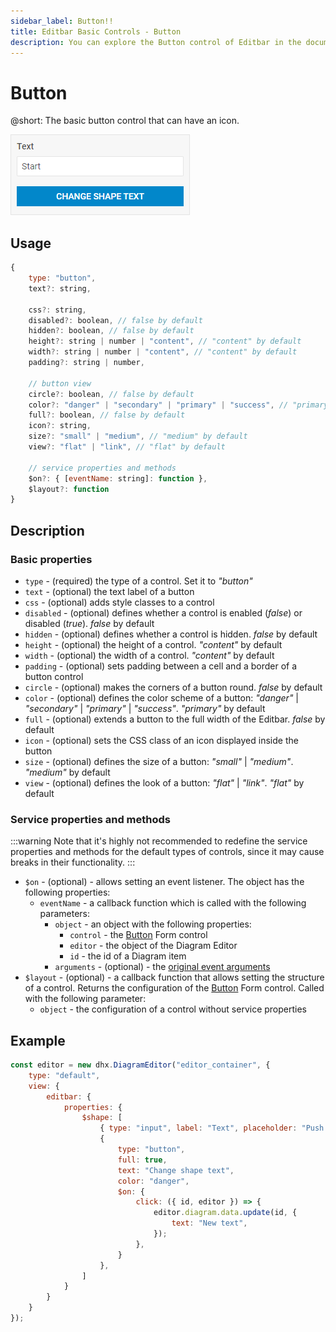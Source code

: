 ```yaml
---
sidebar_label: Button!!
title: Editbar Basic Controls - Button 
description: You can explore the Button control of Editbar in the documentation of the DHTMLX JavaScript Diagram library. Browse developer guides and API reference, try out code examples and live demos, and download a free 30-day evaluation version of DHTMLX Suite.
---
```


# Button 

@short: The basic button control that can have an icon.

![Button control](../../../../assets/editbar-basic-controls/button.png)

## Usage

~~~jsx
{
    type: "button",
    text?: string,
    
    css?: string,
    disabled?: boolean, // false by default
    hidden?: boolean, // false by default
    height?: string | number | "content", // "content" by default
    width?: string | number | "content", // "content" by default
    padding?: string | number,

    // button view
    circle?: boolean, // false by default
    color?: "danger" | "secondary" | "primary" | "success", // "primary" by default
    full?: boolean, // false by default
    icon?: string,
    size?: "small" | "medium", // "medium" by default
    view?: "flat" | "link", // "flat" by default

    // service properties and methods 
    $on?: { [eventName: string]: function },
    $layout?: function
}
~~~

## Description

### Basic properties

- `type` - (required) the type of a control. Set it to *"button"*
- `text` - (optional) the text label of a button
- `css`	- (optional) adds style classes to a control
- `disabled` - (optional) defines whether a control is enabled (*false*) or disabled (*true*). *false* by default
- `hidden` - (optional) defines whether a control is hidden. *false* by default
- `height` - (optional) the height of a control. *"content"* by default
- `width` - (optional) the width of a control. *"content"* by default
- `padding` - (optional) sets padding between a cell and a border of a button control
- `circle` - (optional) makes the corners of a button round. *false* by default
- `color` - (optional) defines the color scheme of a button: *"danger"* | *"secondary"* | *"primary"* | *"success"*. *"primary"* by default
- `full` - (optional) extends a button to the full width of the Editbar. *false* by default
- `icon` - (optional) sets the CSS class of an icon displayed inside the button
- `size` - (optional) defines the size of a button: *"small"* | *"medium"*. *"medium"* by default
- `view` - (optional) defines the look of a button: *"flat"* | *"link"*. *"flat"* by default

### Service properties and methods

:::warning
Note that it's highly not recommended to redefine the service properties and methods for the default types of controls, since it may cause breaks in their functionality. 
:::

- `$on` - (optional) - allows setting an event listener. The object has the following properties:
    - `eventName`  - a callback function which is called with the following parameters:
        - `object` - an object with the following properties:
            - `control` - the [Button](https://docs.dhtmlx.com/suite/form/button/) Form control
            - `editor` - the object of the Diagram Editor
            - `id` - the id of a Diagram item 
        - `arguments` - (optional) - the [original event arguments](https://docs.dhtmlx.com/suite/category/form-button-events/)
- `$layout` - (optional) - a callback function that allows setting the structure of a control. Returns the configuration of the [Button](https://docs.dhtmlx.com/suite/form/button/) Form control. Called with the following parameter:
    - `object` - the configuration of a control without service properties

## Example

~~~jsx {8-20}
const editor = new dhx.DiagramEditor("editor_container", {
    type: "default",
    view: {
        editbar: {
            properties: {
                $shape: [
                    { type: "input", label: "Text", placeholder: "Push the button", key: "text" },
                    {
                        type: "button",
                        full: true,
                        text: "Change shape text",
                        color: "danger",
                        $on: {
                            click: ({ id, editor }) => {
                                editor.diagram.data.update(id, {
                                    text: "New text",
                                });
                            },
                        }
                    },
                ]
            }
        }
    }
});
~~~